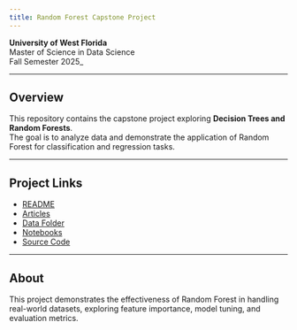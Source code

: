 ```yaml
---
title: Random Forest Capstone Project
---
```


**University of West Florida**  
Master of Science in Data Science  
Fall Semester 2025_

---

## Overview

This repository contains the capstone project exploring **Decision Trees and Random Forests**.  
The goal is to analyze data and demonstrate the application of Random Forest for classification and regression tasks.

---

## Project Links

- [README](/readme/README.md)
- [Articles](/articles/list.md)
- [Data Folder](data/)  
- [Notebooks](notebooks/)  
- [Source Code](src/)

---

## About

This project demonstrates the effectiveness of Random Forest in handling real-world datasets, exploring feature importance, model tuning, and evaluation metrics.
